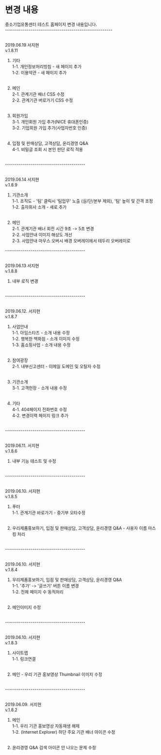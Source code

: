 # 변경 내용
중소기업유통센터 테스트 홈페이지 변경 내용입니다.<br>
-------------------------------------------------------<br><br>

2019.06.19 서지현<br>
v.1.8.11<br>

1. 기타<br>
 1-1. 개인정보처리방침 - 새 페이지 추가<br>
 1-2. 이용약관 - 새 페이지 추가<br><br>

2. 메인 <br>
 2-1. 관계기관 배너 CSS 수정 <br>
 2-2. 관계기관 버로가기 CSS 수정 <br><br>

3. 회원가입 <br>
 3-1. 개인회원 가입 추가(NICE 휴대폰인증) <br>
 3-2. 기업회원 가입 추가(사업자번호 인증) <br><br>
 
4. 입점 및 판매상담, 고객상담, 윤리경영 Q&A <br>
 4-1. 비밀글 조회 시 본인 판단 로직 적용<br><br>
 
 -----------------------------------------<br><br>

2019.06.14 서지현<br>
v.1.8.9<br>

1. 기관소개<br>
 1-1. 조직도 - '팀' 클릭시 '팀업무' 노출 (실/단/본부 제외), '팀' 높이 및 간격 조정<br>
 1-2. 출자회사 소개 - 새로 추가<br><br>

2. 메인 <br>
 2-1. 관계기관 배너 회전 시간 9초 -> 5초 변경 <br>
 2-2. 사업안내 이미지 해상도 개선<br>
 2-3. 사업안내 마우스 오버시 배경 오버레이에서 테두리 오버레이로 

 -----------------------------------------<br><br>
 
2019.06.13 서지현<br>
v.1.8.8<br>

1. 내부 로직 변경<br><br>

 -----------------------------------------<br><br>

2019.06.12. 서지현<br>
v.1.8.7 <br>

1. 사업안내<br>
 1-1. 아임스타즈 - 소개 내용 수정 <br>
 1-2. 행복한 백화점 - 소개 이미지 수정 <br>
 1-3. 홈쇼핑사업 - 소개 내용 수정 <br><br>
 
2. 참여광장<br>
 2-1. 내부신고센터 - 이메일 도메인 및 오탈자 수정<br><br>
 
3. 기관소개<br>
3-1. 고객헌장 - 소개 내용 수정<br><br>
 
4. 기타<br>
 4-1. 404페이지 전화번호 수정<br>
 4-2. 변경이력 페이지 링크 추가<br><br>
 
 -----------------------------------------<br><br>
 
2019.06.11. 서지현<br>
v.1.8.6 <br>
1. 내부 기능 테스트 및 수정<br><br>

 -----------------------------------------<br><br>
 
2019.06.10. 서지현<br>
v.1.8.5 <br>
1. 푸터<br>
 1-1. 관계기관 바로가기 - 중기부 오타수정<br><br>

2. 우리제품홍보하기, 입점 및 판매상담, 고객상담, 윤리경영 Q&A - 사용자 이름 마스킹 처리<br><br>

 -----------------------------------------<br><br>
 
2019.06.10. 서지현<br>
v.1.8.4 <br>

1. 우리제품홍보하기, 입점 및 판매상담, 고객상담, 윤리경영 Q&A<br>
 1-1. '추가' -> '글쓰기' 버튼 이름 변경<br>
 1-2. 전체 페이지 수 동적처리<br><br>

2. 메인이미지 수정<br><br>

 -----------------------------------------<br><br>
 
2019.06.10. 서지현<br>
v.1.8.3 <br>

1. 사이트맵<br>
 1-1. 링크연결<br><br>

2. 메인 - 우리 기관 홍보영상 Thumbnail 이미지 수정<br><br>

 -----------------------------------------<br><br>
 
2019.06.09. 서지현<br>
v.1.8.2 <br>

1. 메인 <br>
 1-1. 우리 기관 홍보영상 자동재생 해제<br>
 1-2. (Internet Explorer) 하단 주요 기관 배너 아이콘 수정<br><br>

2. 윤리경영 Q&A 검색 아이콘 안 나오는 문제 수정
